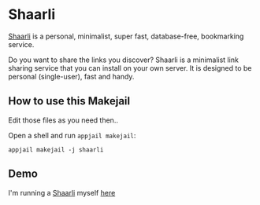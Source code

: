# Shaarli

[Shaarli](https://github.com/shaarli/Shaarli) is a personal, minimalist, super fast, database-free, bookmarking service.

Do you want to share the links you discover? Shaarli is a minimalist link sharing service that you can install on your own server. It is designed to be personal (single-user), fast and handy.

## How to use this Makejail

Edit those files as you need then..

Open a shell and run `appjail makejail`:

```
appjail makejail -j shaarli
```

## Demo

I'm running a [Shaarli](https://github.com/shaarli/Shaarli) myself [here](https://shaarli.osaigon.com)